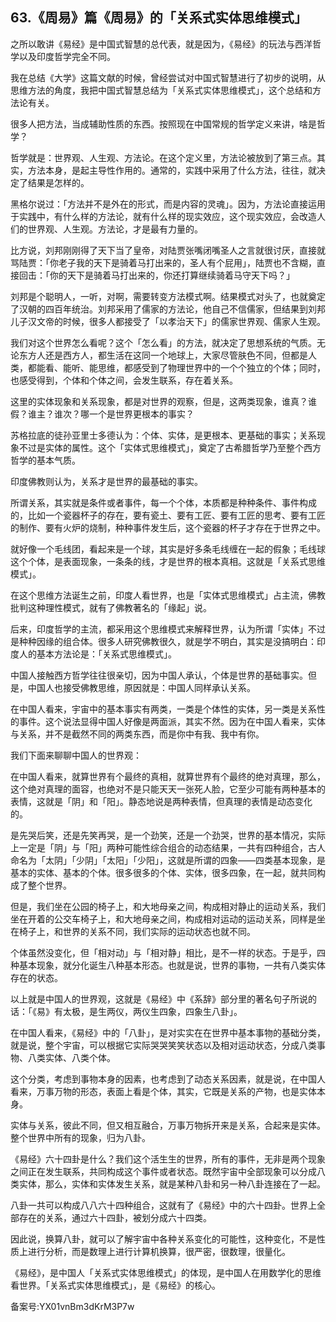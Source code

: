 ## 63.《周易》篇《周易》的「关系式实体思维模式」
之所以敢讲《易经》是中国式智慧的总代表，就是因为，《易经》的玩法与西洋哲学以及印度哲学完全不同。


我在总结《大学》这篇文献的时候，曾经尝试对中国式智慧进行了初步的说明，从思维方法的角度，我把中国式智慧总结为「关系式实体思维模式」，这个总结和方法论有关。


很多人把方法，当成辅助性质的东西。按照现在中国常规的哲学定义来讲，啥是哲学？


哲学就是：世界观、人生观、方法论。在这个定义里，方法论被放到了第三点。其实，方法本身，是起主导性作用的。通常的，实践中采用了什么方法，往往，就决定了结果是怎样的。


黑格尔说过：「方法并不是外在的形式，而是内容的灵魂」。因为，方法论直接运用于实践中，有什么样的方法论，就有什么样的现实效应，这个现实效应，会改造人们的世界观、人生观。方法论，才是最有力量的。


比方说，刘邦刚刚得了天下当了皇帝，对陆贾张嘴闭嘴圣人之言就很讨厌，直接就骂陆贾：「你老子我的天下是骑着马打出来的，圣人有个屁用」，陆贾也不含糊，直接回击：「你的天下是骑着马打出来的，你还打算继续骑着马守天下吗？」


刘邦是个聪明人，一听，对啊，需要转变方法模式啊。结果模式对头了，也就奠定了汉朝的四百年统治。刘邦采用了儒家的方法论，他自己不信儒家，但结果到刘邦儿子汉文帝的时候，很多人都接受了「以孝治天下」的儒家世界观、儒家人生观。


我们对这个世界怎么看呢？这个「怎么看」的方法，就决定了思想系统的气质。无论东方人还是西方人，都生活在这同一个地球上，大家尽管肤色不同，但都是人类，都能看、能听、能思维，都感受到了物理世界中的一个个独立的个体；同时，也感受得到，个体和个体之间，会发生联系，存在着关系。


这里的实体现象和关系现象，都是对世界的观察，但是，这两类现象，谁真？谁假？谁主？谁次？哪一个是世界更根本的事实？


苏格拉底的徒孙亚里士多德认为：个体、实体，是更根本、更基础的事实；关系现象不过是实体的属性。这个「实体式思维模式」，奠定了古希腊哲学乃至整个西方哲学的基本气质。


印度佛教则认为，关系才是世界的最基础的事实。


所谓关系，其实就是条件或者事件，每一个个体，本质都是种种条件、事件构成的，比如一个瓷器杯子的存在，要有瓷土、要有工匠、要有工匠的思考、要有工匠的制作、要有火炉的烧制，种种事件发生后，这个瓷器的杯子才存在于世界之中。


就好像一个毛线团，看起来是一个球，其实是好多条毛线缠在一起的假象；毛线球这个个体，是表面现象，一条条的线，才是世界的根本真相。这就是「关系式思维模式」。


在这个思维方法诞生之前，印度人看世界，也是「实体式思维模式」占主流，佛教批判这种理性模式，就有了佛教著名的「缘起」说。


后来，印度哲学的主流，都采用这个思维模式来解释世界，认为所谓「实体」不过是种种因缘的组合体。很多人研究佛教很久，就是学不明白，其实是没搞明白：印度人的基本方法论是：「关系式思维模式」。


中国人接触西方哲学往往很亲切，因为中国人承认，个体是世界的基础事实。但是，中国人也接受佛教思维，原因就是：中国人同样承认关系。


在中国人看来，宇宙中的基本事实有两类，一类是个体性的实体，另一类是关系性的事件。这个说法显得中国人好像是两面派，其实不然。因为在中国人看来，实体与关系，并不是截然不同的两类东西，而是你中有我、我中有你。


我们下面来聊聊中国人的世界观：


在中国人看来，就算世界有个最终的真相，就算世界有个最终的绝对真理，那么，这个绝对真理的面容，也绝对不是只能天天一张死人脸，它至少可能有两种基本的表情，这就是「阴」和「阳」。静态地说是两种表情，但真理的表情是动态变化的。


是先哭后笑，还是先笑再哭，是一个劲笑，还是一个劲哭，世界的基本情况，实际上一定是「阴」与「阳」两种可能性综合组合的动态结果，一共有四种组合，古人命名为「太阴」「少阴」「太阳」「少阳」，这就是所谓的四象——四类基本现象，是基本的实体、基本的个体。很多很多的个体、实体，很多四象，在一起，就共同构成了整个世界。


但是，我们坐在公园的椅子上，和大地母亲之间，构成相对静止的运动关系，我们坐在开着的公交车椅子上，和大地母亲之间，构成相对运动的运动关系，同样是坐在椅子上，和世界的关系不同，我们实际的运动状态也就不同。


个体虽然没变化，但「相对动」与「相对静」相比，是不一样的状态。于是乎，四种基本现象，就分化诞生八种基本形态。也就是说，世界的事物，一共有八类实体存在的状态。


以上就是中国人的世界观，这就是《易经》中《系辞》部分里的著名句子所说的话：「《易》有太极，是生两仪，两仪生四象，四象生八卦」。


在中国人看来，《易经》中的「八卦」，是对实实在在世界中基本事物的基础分类，就是说，整个宇宙，可以根据它实际哭哭笑笑状态以及相对运动状态，分成八类事物、八类实体、八类个体。


这个分类，考虑到事物本身的因素，也考虑到了动态关系因素，就是说，在中国人看来，万事万物的形态，表面上看是个体，其实，它既是关系的产物，也是实体本身。


实体与关系，彼此不同，但又相互融合，万事万物拆开来是关系，合起来是实体。整个世界中所有的现象，归为八卦。


《易经》六十四卦是什么？我们这个活生生的世界，所有的事件，无非是两个现象之间正在发生联系，共同构成这个事件或者状态。既然宇宙中全部现象可以分成八类实体，那么，实体和实体发生关系，就是某种八卦和另一种八卦连接在了一起。


八卦一共可以构成八八六十四种组合，这就有了《易经》中的六十四卦。世界上全部存在的关系，通过六十四卦，被划分成六十四类。


因此说，换算八卦，就可以了解宇宙中各种关系变化的可能性，这种变化，不是性质上进行分析，而是数理上进行计算机换算，很严密，很数理，很量化。


《易经》，是中国人「关系式实体思维模式」的体现，是中国人在用数学化的思维看世界。「关系式实体思维模式」，是《易经》的核心。


备案号:YX01vnBm3dKrM3P7w

